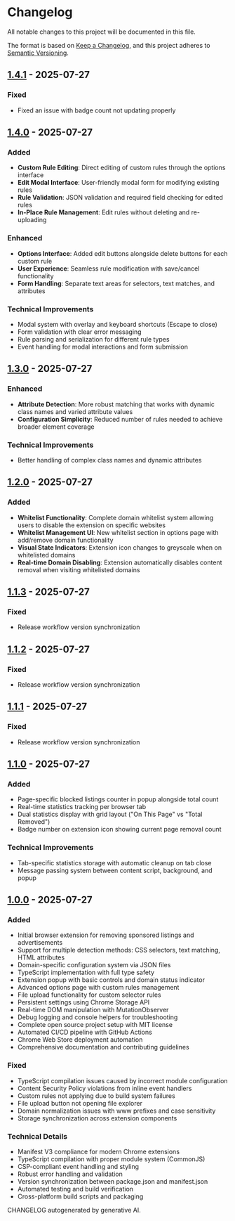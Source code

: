 # Changelog

All notable changes to this project will be documented in this file.

The format is based on [Keep a Changelog](https://keepachangelog.com/en/1.0.0/),
and this project adheres to [Semantic Versioning](https://semver.org/spec/v2.0.0.html).

## [1.4.1] - 2025-07-27

### Fixed
- Fixed an issue with badge count not updating properly

## [1.4.0] - 2025-07-27

### Added
- **Custom Rule Editing**: Direct editing of custom rules through the options interface
- **Edit Modal Interface**: User-friendly modal form for modifying existing rules
- **Rule Validation**: JSON validation and required field checking for edited rules
- **In-Place Rule Management**: Edit rules without deleting and re-uploading

### Enhanced
- **Options Interface**: Added edit buttons alongside delete buttons for each custom rule
- **User Experience**: Seamless rule modification with save/cancel functionality
- **Form Handling**: Separate text areas for selectors, text matches, and attributes

### Technical Improvements
- Modal system with overlay and keyboard shortcuts (Escape to close)
- Form validation with clear error messaging
- Rule parsing and serialization for different rule types
- Event handling for modal interactions and form submission

## [1.3.0] - 2025-07-27

### Enhanced
- **Attribute Detection**: More robust matching that works with dynamic class names and varied attribute values
- **Configuration Simplicity**: Reduced number of rules needed to achieve broader element coverage

### Technical Improvements
- Better handling of complex class names and dynamic attributes

## [1.2.0] - 2025-07-27

### Added
- **Whitelist Functionality**: Complete domain whitelist system allowing users to disable the extension on specific websites
- **Whitelist Management UI**: New whitelist section in options page with add/remove domain functionality
- **Visual State Indicators**: Extension icon changes to greyscale when on whitelisted domains
- **Real-time Domain Disabling**: Extension automatically disables content removal when visiting whitelisted domains


## [1.1.3] - 2025-07-27

### Fixed
- Release workflow version synchronization

## [1.1.2] - 2025-07-27

### Fixed
- Release workflow version synchronization

## [1.1.1] - 2025-07-27

### Fixed
- Release workflow version synchronization

## [1.1.0] - 2025-07-27

### Added
- Page-specific blocked listings counter in popup alongside total count
- Real-time statistics tracking per browser tab
- Dual statistics display with grid layout ("On This Page" vs "Total Removed")
- Badge number on extension icon showing current page removal count


### Technical Improvements
- Tab-specific statistics storage with automatic cleanup on tab close
- Message passing system between content script, background, and popup

## [1.0.0] - 2025-07-27

### Added
- Initial browser extension for removing sponsored listings and advertisements
- Support for multiple detection methods: CSS selectors, text matching, HTML attributes
- Domain-specific configuration system via JSON files
- TypeScript implementation with full type safety
- Extension popup with basic controls and domain status indicator
- Advanced options page with custom rules management
- File upload functionality for custom selector rules
- Persistent settings using Chrome Storage API
- Real-time DOM manipulation with MutationObserver
- Debug logging and console helpers for troubleshooting
- Complete open source project setup with MIT license
- Automated CI/CD pipeline with GitHub Actions
- Chrome Web Store deployment automation
- Comprehensive documentation and contributing guidelines

### Fixed
- TypeScript compilation issues caused by incorrect module configuration
- Content Security Policy violations from inline event handlers
- Custom rules not applying due to build system failures
- File upload button not opening file explorer
- Domain normalization issues with www prefixes and case sensitivity
- Storage synchronization across extension components

### Technical Details
- Manifest V3 compliance for modern Chrome extensions
- TypeScript compilation with proper module system (CommonJS)
- CSP-compliant event handling and styling
- Robust error handling and validation
- Version synchronization between package.json and manifest.json
- Automated testing and build verification
- Cross-platform build scripts and packaging

[1.4.1]: https://github.com/JosephAmbayec/Relistr/releases/tag/v1.4.1
[1.4.0]: https://github.com/JosephAmbayec/Relistr/releases/tag/v1.4.0
[1.3.0]: https://github.com/JosephAmbayec/Relistr/releases/tag/v1.3.0
[1.2.0]: https://github.com/JosephAmbayec/Relistr/releases/tag/v1.2.0
[1.1.3]: https://github.com/JosephAmbayec/Relistr/releases/tag/v1.1.3
[1.1.2]: https://github.com/JosephAmbayec/Relistr/releases/tag/v1.1.2
[1.1.1]: https://github.com/JosephAmbayec/Relistr/releases/tag/v1.1.1
[1.1.0]: https://github.com/JosephAmbayec/Relistr/releases/tag/v1.1.0
[1.0.0]: https://github.com/JosephAmbayec/Relistr/releases/tag/v1.0.0

CHANGELOG autogenerated by generative AI.